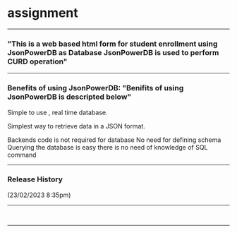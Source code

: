 # assignment
---------------------

### "This is a web based html form for student enrollment using JsonPowerDB as Database JsonPowerDB is used to perform CURD operation"
----
  
### Benefits of using JsonPowerDB: "Benifits of using JsonPowerDB is descripted below"
  Simple to use , real time database.
  
  
Simplest way to retrieve data in a JSON format.


Backends code is not required for database
No need for defining schema
Querying the database is easy there is no need of knowledge of SQL command

 
  ------
  
 ### Release History
 (23/02/2023 8:35pm)

---
&nbsp;&nbsp;



-----
   


                                       
